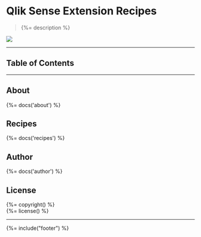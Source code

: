 # Qlik Sense Extension Recipes
> {%= description %}  

![](http://serve.mod.bz/branch/)

---
## Table of Contents
<!-- toc -->

---
## About
{%= docs('about') %}


## Recipes
{%= docs('recipes') %}

## Author
{%= docs('author') %}

## License
{%= copyright() %}  
{%= license() %}

***

{%= include("footer") %}
